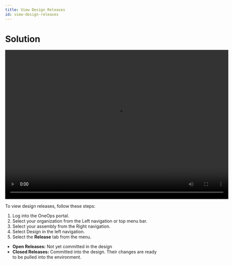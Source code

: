 ```yaml
---
title: View Design Releases
id: view-design-releases
---
```


# Solution

<video width="720" height="480" preload="metadata" controls="">
    <source src="http://videos.grovo.com/walmart-oneops-design-0215_view-your-design-releases_4668.webm?vpv=1" type="video/webm">
    Your browser does not implement HTML5 video. 
</video>

To view design releases, follow these steps:

1. Log into the OneOps portal.
2. Select your organization from the Left navigation or top menu bar.
3. Select your assembly from the Right navigation.
4. Select Design in the left navigation.
5. Select the **Release** tab from the menu.
  * **Open Releases:** Not yet committed in the design
  * **Closed Releases:** Committed into the design. Their changes are ready to be pulled into the environment.